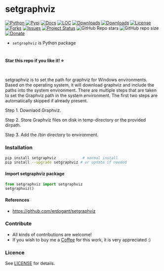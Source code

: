 # setgraphviz

[![Python](https://img.shields.io/pypi/pyversions/setgraphviz)](https://img.shields.io/pypi/pyversions/setgraphviz)
[![Pypi](https://img.shields.io/pypi/v/setgraphviz)](https://pypi.org/project/setgraphviz/)
[![Docs](https://img.shields.io/badge/Sphinx-Docs-Green)](https://erdogant.github.io/setgraphviz/)
[![LOC](https://sloc.xyz/github/erdogant/setgraphviz/?category=code)](https://github.com/erdogant/setgraphviz/)
[![Downloads](https://static.pepy.tech/personalized-badge/setgraphviz?period=month&units=international_system&left_color=grey&right_color=brightgreen&left_text=PyPI%20downloads/month)](https://pepy.tech/project/setgraphviz)
[![Downloads](https://static.pepy.tech/personalized-badge/setgraphviz?period=total&units=international_system&left_color=grey&right_color=brightgreen&left_text=Downloads)](https://pepy.tech/project/setgraphviz)
[![License](https://img.shields.io/badge/license-MIT-green.svg)](https://github.com/erdogant/setgraphviz/blob/master/LICENSE)
[![Forks](https://img.shields.io/github/forks/erdogant/setgraphviz.svg)](https://github.com/erdogant/setgraphviz/network)
[![Issues](https://img.shields.io/github/issues/erdogant/setgraphviz.svg)](https://github.com/erdogant/setgraphviz/issues)
[![Project Status](http://www.repostatus.org/badges/latest/active.svg)](http://www.repostatus.org/#active)
![GitHub Repo stars](https://img.shields.io/github/stars/erdogant/setgraphviz)
![GitHub repo size](https://img.shields.io/github/repo-size/erdogant/setgraphviz)
[![Donate](https://img.shields.io/badge/Support%20this%20project-grey.svg?logo=github%20sponsors)](https://erdogant.github.io/setgraphviz/pages/html/Documentation.html#)
<!---[![BuyMeCoffee](https://img.shields.io/badge/buymea-coffee-yellow.svg)](https://www.buymeacoffee.com/erdogant)-->
<!---[![Coffee](https://img.shields.io/badge/coffee-black-grey.svg)](https://erdogant.github.io/donate/?currency=USD&amount=5)-->


* ``setgraphviz`` is Python package

# 
**Star this repo if you like it! ⭐️**
#

setgraphviz is to set the path for graphviz for Windows environments.
Based on the operating system, it will download graphviz and include the paths into the system environment.
There are multiple steps that are taken to set the Graphviz path in the system environment.
The first two steps are automatically skipped if already present.


Step 1. Downlaod Graphviz.

Step 2. Store Graphviz files on disk in temp-directory or the provided dirpath.

Step 3. Add the /bin directory to environment.


### Installation

```bash
pip install setgraphviz            # normal install
pip install --upgrade setgraphviz # or update if needed
```

#### Import setgraphviz package
```python
from setgraphviz import setgraphviz
setgraphviz()
```


#### References
* https://github.com/erdogant/setgraphviz

### Contribute
* All kinds of contributions are welcome!
* If you wish to buy me a <a href="https://www.buymeacoffee.com/erdogant">Coffee</a> for this work, it is very appreciated :)

### Licence
See [LICENSE](LICENSE) for details.
